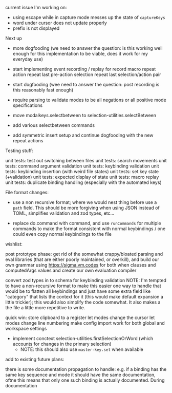 current issue I'm working on:

- using escape while in capture mode messes up the state of `captureKeys`
- word under cursor does not update properly
- prefix is not displayed

Next up
- more dogfooding (we need to answer the question: is this working well enough for this implementation to be viable, does it work for my everyday use)

- start implementing event recording / replay for
    record macro
    repeat action
    repeat last pre-action selection
    repeat last selection/action pair

- start dogfooding (wee need to answer the question: post recording is this reasonably
  fast enough)

- require parsing to validate modes to be all negations or all positive mode specifications
- move modalkeys.selectbetween to selection-utilities.selectBetween
- add various selectbetween commands
- add symmetric insert setup and continue dogfooding with the new repeat actions

Testing stuff:

unit tests: test out switching between files
unit tests: search movements
unit tests: command argument validation
unit tests: keybinding validation
unit tests: keybinding insertion (with weird file states)
unit tests: set key state (+validation)
unit tests: expected display of state
unit tests: macro replay
unit tests: duplicate binding handling (especially with the automated keys)

File format changes:

- use a non recursive format; where we would nest thing before
  use a `path` field. This should be more forgiving when using JSON
  instead of TOML, simplifies validation and zod types, etc...

- replace do.command with command, and use `runCommands` for multiple commands
  to make the format consistent with normal keybindings / one could
  even copy normal keybindings to the file

wishlist:

post prototype phase: get rid of the somewhat crappy/bloated parsing and eval libraries
(that are either poorly maintained, or overkill), and build our own grammar using
https://sigma.vm.codes for both when clauses and computedArgs values and create our own
evaluation compiler

convert zod types in to schema for keybinding validation NOTE: I'm tempted to have a
non-recursive format to make this easier one way to handle that would be to flatten all
keybindings and just have some extra field like "category" that lists the context for it
(this would make default expansion a little trickier); this would also simplify the code
somewhat. It also makes a the file a little more repetitive to write.

quick win: store clipboard to a register
let modes change the cursor
let modes change line numbering
make config import work for both global and workspace settings

- implement conctext selection-utilities.firstSelectionOrWord (which accounts
  for changes in the primary selection)
  - NOTE: this should also use `master-key.set` when available

add to existing future plans:

there is some documentation propagation to handle: e.g. if a binding has the same key
sequence and mode it should have the same documentation, oftne this means that only one such
binding is actually documented. During documentation 
